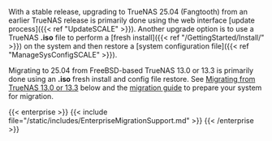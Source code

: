 &NewLine;

With a stable release, upgrading to TrueNAS 25.04 (Fangtooth) from an earlier TrueNAS release is primarily done using the web interface [update process]({{< ref "UpdateSCALE" >}}).
Another upgrade option is to use a TrueNAS **.iso** file to perform a [fresh install]({{< ref "/GettingStarted/Install/" >}}) on the system and then restore a [system configuration file]({{< ref "ManageSysConfigSCALE" >}}).

Migrating to 25.04 from FreeBSD-based TrueNAS 13.0 or 13.3 is primarily done using an **.iso** fresh install and config file restore. See [Migrating from TrueNAS 13.0 or 13.3](/gettingstarted/scalereleasenotes/#migrating-from-truenas-130-or-133) below and the [migration guide](/gettingstarted/migrate/) to prepare your system for migration.

{{< enterprise >}}
{{< include file="/static/includes/EnterpriseMigrationSupport.md" >}}
{{< /enterprise >}}
